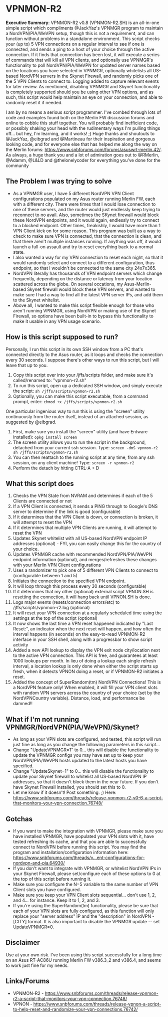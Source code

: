 # VPNMON-R2

**Executive Summary**: VPNMON-R2 v0.8 (VPNMON-R2.SH) is an all-in-one simple script which compliments @JackYaz's VPNMGR program to maintain a NordVPN/PIA/WeVPN setup, though this is not a requirement, and can function without problems in a standalone environment. This script checks your (up to) 5 VPN connections on a regular interval to see if one is connected, and sends a ping to a host of your choice through the active connection.  If it finds that connection has been lost, it will execute a series of commands that will kill all VPN clients, and optionally use VPNMGR's functionality to poll NordVPN/PIA/WeVPN for updated server names based on the locations you have selected in VPNMGR, optionally whitelists all US-based NordVPN servers in the Skynet Firewall, and randomly picks one of the 5 VPN Clients to connect to. Logging added to capture relevant events for later review.  As mentioned, disabling VPNMGR and Skynet functionality is completely supported should you be using other VPN options, and as such, this script would help maintain an eye on your connection, and able to randomly reset it if needed.

I am by no means a serious script programmer. I've combed through lots of code and examples found both on the Merlin FW discussion forums and online to cobble this stuff together. You will probably find inefficient code, or possibly shaking your head with the rudimentary ways I'm pulling things off... but hey, I'm learning, and it works! ;)  Huge thanks and shoutouts to @JackYaz, @eibgrad and @Martineau for their inspiration and gorgeous looking code, and for everyone else that has helped me along the way on the Merlin forums: https://www.snbforums.com/forums/asuswrt-merlin.42/.  As always, a huge thank you and a lot of admiration goes out to @RMerlin, @Adamm, @L&LD and @thelonelycoder for everything you've done for the community

The Problem I was trying to solve
---------------------------------
* As a VPNMGR user, I have 5 different NordVPN VPN Client configurations populated on my Asus router running Merlin FW, each with a different city.  There were times that I would lose connection to one of these servers, and the router would just endlessly keep trying to reconnect to no avail.  Also, sometimes the SKynet firewall would block these NordVPN endpoints, and it would again, endlessly try to connect to a blocked endpoint.  Other times, freakishly, I would have more than 1 VPN Client kick on for some reason.  This program was built as a way to check to make sure VPN is connected, that the connection is clean, and that there aren't multiple instances running.  If anything was off, it would launch a full-on assault and try to reset everything back to a normal state.
* I also wanted a way for my VPN connection to reset each night, so that it would randomly select and connect to a different configuration, thus endpoint, so that I wouldn't be connected to the same city 24x7x365.
* NordVPN literally has thousands of VPN endpoint servers which change frequently, depending on the distance or latency from your location scattered across the globe. On several occations, my Asus-Merlin-based Skynet firewall would block these VPN servers, and wanted to make sure I had a way to find all the latest VPN server IPs, and add them to the Skynet whitelist.
* Above all, I wanted to make this script flexible enough for those who aren't running VPNMGR, using NordVPN or making use of the Skynet Firewall, so options have been built-in to bypass this functionality to make it usable in any VPN usage scenario.

How is this script supposed to run?
-----------------------------------
Personally, I run this script in its own SSH window from a PC that's connected directly to the Asus router, as it loops and checks the connection every 30 seconds. I suppose there's other ways to run this script, but I will leave that up to you.
1. Copy this script over into your /jffs/scripts folder, and make sure it's called/renamed to: "vpnmon-r2.sh"
2. To run this script, open up a dedicated SSH window, and simply execute the script:
   ``sh /jffs/scripts/vpnmon-r2.sh``
3. Optionally, you can make this script executable, from a command prompt, enter:
   ``chmod +x /jffs/scripts/vpnmon-r2.sh``
   
One particular ingenious way to run this is using the "screen" utility continuously from the router itself, instead of an attached session, as suggested by @eibgrad.  

1. First, make sure you install the "screen" utility (and have Entware installed):
   ``opkg install screen``
2. The screen utility allows you to run the script in the background, detached from your current ssh session. Type:
   ``screen -dmS vpnmon-r2 sh /jffs/scripts/vpnmon-r2.sh``
3. You can then reattach to the running script at any time, from any ssh session, on any client machine! Type:
   ``screen -r vpnmon-r2``
4. Perform the detach by hitting CTRL-A + D

What this script does
---------------------
1. Checks the VPN State from NVRAM and determines if each of the 5 Clients are connected or not
2. If a VPN Client is connected, it sends a PING through to Google's DNS server to determine if the link is good (configurable)
3. If it determines that the VPN Client is down, or connection is broken, it will attempt to reset the VPN
4. If it determines that multiple VPN Clients are running, it will attempt to reset the VPN
5. Updates Skynet whitelist with all US-based NordVPN endpoint IP addresses (optional) - FYI, you can easily change this for the country of your choice.
6. Updates VPNMGR cache with recommended NordVPN/PIA/WeVPN endpoint information (optional), and merges/refreshes these changes with your Merlin VPN Client configurations
7. Uses a randomizer to pick one of 5 different VPN Clients to connect to (configurable between 1 and 5)
8. Initiates the connection to the specified VPN endpoint.
9. It will loop through this process every 30 seconds (configurable)
10. If it determines that my other (optional) external script VPNON.SH is resetting the connection, it will hang back until VPNON.SH is done.
11. Logs major events (resets/connection errors/etc) to /jffs/scripts/vpnmon-r2.log (optional)
12. It will reset your VPN connection at a regularly scheduled time using the settings at the top of the script (optional)
13. It now shows the last time a VPN reset happened indicated by "Last Reset:", an indicator when the next reset will happen, and how often the interval happens (in seconds) on the easy-to-read VPNMON-R2 interface in your SSH shell, along with a progressbar to show script activity
14. Added a new API lookup to display the VPN exit node city/location next to the active VPN connection.  This API is free, and guarantees at least 1000 lookups per month.  In lieu of doing a lookup each single refresh interval, a location lookup is only done when either the script starts up fresh, when it detects VPNON doing a reset, or if VPNMON-R2 initiates a reset.
15. Added the concept of SuperRandom(tm) NordVPN Connections! This is a NordVPN feature only! When enabled, it will fill your VPN client slots with random VPN servers across the country of your choice (set by the NordVPNCountry variable).  Distance, load, and performance be damned!!

What if I'm not running VPNMGR/NordVPN(PIA/WeVPN)/Skynet?
---------------------------------------------------------
* As long as your VPN slots are configured, and tested, this script will run just fine as long as you change the following parameters in this script...
* Change "UpdateVPNMGR=1" to 0... this will disable the functionality to update the VPNMGR configs you may have set up to keep your NordVPN/PIA/WeVPN hosts updated to the latest hosts you have specified.
* Change "UpdateSkynet=1" to 0... this will disable the functionality to update your Skynet firewall to whitelist all US-based NordVPN IP addresses, so that it doesn't block them in the near future. If you don't have Skynet Firewall installed, you should set this to 0.
* Let me know if it doesn't!  Post something. ;)
  Here: https://www.snbforums.com/threads/release-vpnmon-r2-v0-6-a-script-that-monitors-your-vpn-connection.76748/

Gotchas
-------
* If you want to make the integration with VPNMGR, please make sure you have installed VPNMGR, have populated your VPN slots with it, have tested refreshing its cache, and that you are able to successfully connect to NordVPN before running this script. You may find the program and installation/configuration information here: https://www.snbforums.com/threads/v...ent-configurations-for-nordvpn-and-pia.64930/
* If you don't want to integrate with VPNMGR, or whitelist NordVPN IPs in your Skynet Firewall, please set/configure each of these options to 0 at the top of this script before running it.
* Make sure you configure the N=5 variable to the same number of VPN Client slots you have configured.
* Make sure you keep your VPN Client slots sequential... don't use 1, 2, and 4... for instance. Keep it to 1, 2, and 3.
* If you're using the SuperRandom(tm) functionality, please be sure that each of your VPN slots are fully configured, as this function will only replace your "server address" IP and the "description" in NordVPN - [CITY] format. It is also important to disable the VPNMGR update -- set UpdateVPNMGR=0.

Disclaimer
----------
Use at your own risk.  I've been using this script successfully for a long time on an Asus RT-AC86U running Merlin FW v386.3_2 and v386.4, and seems to work just fine for my needs.

Links/Forums
----------
* VPNMON-R2 - https://www.snbforums.com/threads/release-vpnmon-r2-a-script-that-monitors-your-vpn-connection.76748/
* VPNON - https://www.snbforums.com/threads/release-vpnon-a-script-to-help-reset-and-randomize-your-vpn-connections.76742/
